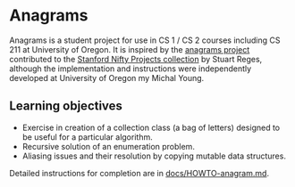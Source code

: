 # Anagrams

Anagrams is a student project for use in CS 1 / CS 2 courses 
including CS 211 at University of Oregon.  It is inspired by 
the [anagrams project](http://nifty.stanford.edu/2006/reges-anagrams/)
contributed to the 
[Stanford Nifty Projects collection](http://nifty.stanford.edu/) by 
Stuart Reges, although the implementation and instructions were 
independently developed at University of Oregon my Michal Young. 

## Learning objectives

- Exercise in creation of a collection class (a bag of letters) 
  designed to be useful for a particular algorithm. 
- Recursive solution of an enumeration problem. 
- Aliasing issues and their resolution by copying mutable data 
  structures. 

Detailed instructions for completion are in
[docs/HOWTO-anagram.md](docs/HOWTO-anagram.md). 